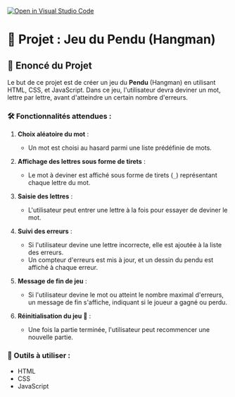 [![Open in Visual Studio Code](https://classroom.github.com/assets/open-in-vscode-2e0aaae1b6195c2367325f4f02e2d04e9abb55f0b24a779b69b11b9e10269abc.svg)](https://classroom.github.com/online_ide?assignment_repo_id=17556284&assignment_repo_type=AssignmentRepo)
# 🤔 Projet : Jeu du Pendu (Hangman)

## 📜 Enoncé du Projet

Le but de ce projet est de créer un jeu du **Pendu** (Hangman) en utilisant HTML, CSS, et JavaScript. Dans ce jeu, l'utilisateur devra deviner un mot, lettre par lettre, avant d'atteindre un certain nombre d'erreurs.

### 🛠️ Fonctionnalités attendues :

1. **Choix aléatoire du mot** :
   - Un mot est choisi au hasard parmi une liste prédéfinie de mots.
   
2. **Affichage des lettres sous forme de tirets** :
   - Le mot à deviner est affiché sous forme de tirets (`_`) représentant chaque lettre du mot.

3. **Saisie des lettres** :
   - L'utilisateur peut entrer une lettre à la fois pour essayer de deviner le mot.
   
4. **Suivi des erreurs** :
   - Si l'utilisateur devine une lettre incorrecte, elle est ajoutée à la liste des erreurs.
   - Un compteur d'erreurs est mis à jour, et un dessin du pendu est affiché à chaque erreur.

5. **Message de fin de jeu** :
   - Si l'utilisateur devine le mot ou atteint le nombre maximal d'erreurs, un message de fin s'affiche, indiquant si le joueur a gagné ou perdu.

6. **Réinitialisation du jeu 🔄** :
   - Une fois la partie terminée, l'utilisateur peut recommencer une nouvelle partie.

### 🔧 Outils à utiliser :

- HTML
- CSS
- JavaScript
